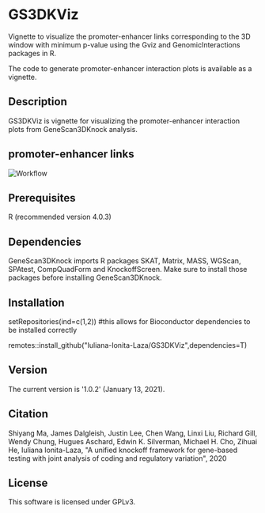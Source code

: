 # GS3DKViz
Vignette to visualize the promoter-enhancer links corresponding to the 3D window with minimum p-value using the Gviz and GenomicInteractions packages in R.

The code to generate promoter-enhancer interaction plots is available as a vignette.

## Description
GS3DKViz is vignette for visualizing the promoter-enhancer interaction plots from GeneScan3DKnock analysis.

## promoter-enhancer links
![Workflow](https://user-images.githubusercontent.com/57265092/99107266-8c690a80-25b3-11eb-8fe1-ceb388bffa38.jpg)

## Prerequisites
R (recommended version 4.0.3)

## Dependencies
GeneScan3DKnock imports R packages SKAT, Matrix, MASS, WGScan, SPAtest, CompQuadForm and KnockoffScreen. Make sure to install those packages before installing GeneScan3DKnock.

## Installation
setRepositories(ind=c(1,2)) #this allows for Bioconductor dependencies to be installed correctly

remotes::install_github("Iuliana-Ionita-Laza/GS3DKViz",dependencies=T)

## Version
The current version is '1.0.2' (January 13, 2021).

## Citation

Shiyang Ma, James Dalgleish, Justin Lee, Chen Wang, Linxi Liu, Richard Gill, Wendy Chung, Hugues Aschard, Edwin K. Silverman, Michael H. Cho, Zihuai He, Iuliana Ionita-Laza, "A unified knockoff framework for gene-based testing with joint analysis of coding and regulatory variation", 2020

## License
This software is licensed under GPLv3.
